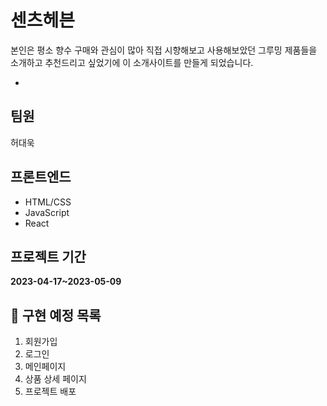 # 센츠헤븐
본인은 평소 향수 구매와 관심이 많아 직접 시향해보고 사용해보았던 그루밍 제품들을 소개하고
추천드리고 싶었기에 이 소개사이트를 만들게 되었습니다.

-

## 팀원
허대욱

## 프론트엔드
- HTML/CSS
- JavaScript
- React


## 프로젝트 기간
<b>2023-04-17~2023-05-09</b>

## 🚩 구현 예정 목록

1. 회원가입
2. 로그인
3. 메인페이지
4. 상품 상세 페이지
5. 프로젝트 배포
